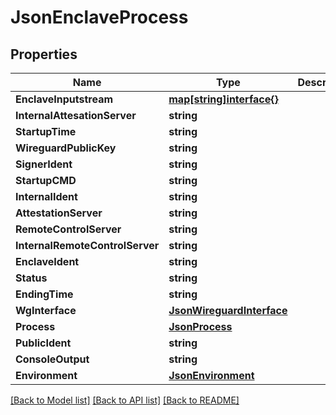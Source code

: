 # JsonEnclaveProcess

## Properties

Name | Type | Description | Notes
------------ | ------------- | ------------- | -------------
**EnclaveInputstream** | [**map[string]interface{}**](.md) |  | [optional] 
**InternalAttesationServer** | **string** |  | [optional] 
**StartupTime** | **string** |  | [optional] 
**WireguardPublicKey** | **string** |  | [optional] 
**SignerIdent** | **string** |  | [optional] 
**StartupCMD** | **string** |  | [optional] 
**InternalIdent** | **string** |  | [optional] 
**AttestationServer** | **string** |  | [optional] 
**RemoteControlServer** | **string** |  | [optional] 
**InternalRemoteControlServer** | **string** |  | [optional] 
**EnclaveIdent** | **string** |  | [optional] 
**Status** | **string** |  | [optional] 
**EndingTime** | **string** |  | [optional] 
**WgInterface** | [**JsonWireguardInterface**](json_WireguardInterface.md) |  | [optional] 
**Process** | [**JsonProcess**](json_Process.md) |  | [optional] 
**PublicIdent** | **string** |  | [optional] 
**ConsoleOutput** | **string** |  | [optional] 
**Environment** | [**JsonEnvironment**](json_Environment.md) |  | [optional] 

[[Back to Model list]](../README.md#documentation-for-models) [[Back to API list]](../README.md#documentation-for-api-endpoints) [[Back to README]](../README.md)


